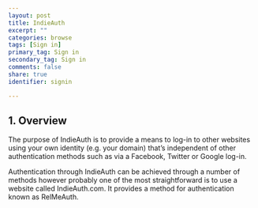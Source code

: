 ```yaml
---
layout: post
title: IndieAuth
excerpt: ""
categories: browse
tags: [Sign in]
primary_tag: Sign in
secondary_tag: Sign in
comments: false
share: true
identifier: signin

---
```

## 1. Overview
The purpose of IndieAuth is to provide a means to log-in to other websites using your own identity (e.g. your domain) that’s independent of other authentication methods such as via a Facebook, Twitter or Google log-in.

Authentication through IndieAuth can be achieved through a number of methods however probably one of the most straightforward is to use a website called IndieAuth.com. It provides a method for authentication known as RelMeAuth. 
